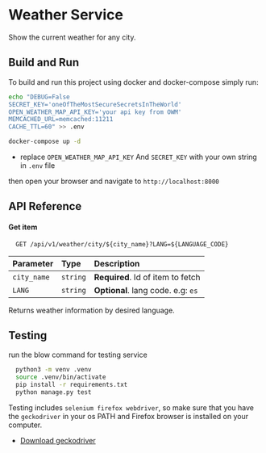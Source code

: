 
# Weather Service

Show the current weather for any city.

## Build and Run

To build and run this project using docker and docker-compose simply run:

```bash
echo "DEBUG=False
SECRET_KEY='oneOfTheMostSecureSecretsInTheWorld'
OPEN_WEATHER_MAP_API_KEY='your api key from OWM'
MEMCACHED_URL=memcached:11211
CACHE_TTL=60" >> .env

docker-compose up -d
```
* replace `OPEN_WEATHER_MAP_API_KEY` And `SECRET_KEY` with your own string in `.env` file

then open your browser and navigate to `http://localhost:8000`

## API Reference

#### Get item

```http
  GET /api/v1/weather/city/${city_name}?LANG=${LANGUAGE_CODE}
```

| Parameter  | Type     | Description                       |
| :--------  | :------- | :-------------------------------- |
| `city_name`| `string` | **Required**. Id of item to fetch |
| `LANG`     | `string` | **Optional**. lang code. e.g: `es`|

Returns weather information by desired language.

## Testing 

run the blow command for testing service

```bash 
  python3 -m venv .venv
  source .venv/bin/activate
  pip install -r requirements.txt
  python manage.py test
```
Testing includes `selenium firefox webdriver`, so make sure that you have the `geckodriver` in your os PATH and Firefox browser is installed on your computer.
- [Download geckodriver](https://github.com/mozilla/geckodriver/releases)
